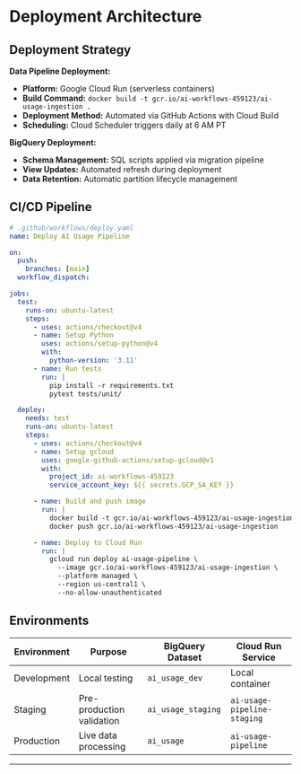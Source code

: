 # Deployment Architecture

## Deployment Strategy

**Data Pipeline Deployment:**
- **Platform:** Google Cloud Run (serverless containers)
- **Build Command:** `docker build -t gcr.io/ai-workflows-459123/ai-usage-ingestion .`
- **Deployment Method:** Automated via GitHub Actions with Cloud Build
- **Scheduling:** Cloud Scheduler triggers daily at 6 AM PT

**BigQuery Deployment:**
- **Schema Management:** SQL scripts applied via migration pipeline
- **View Updates:** Automated refresh during deployment
- **Data Retention:** Automatic partition lifecycle management

## CI/CD Pipeline
```yaml
# .github/workflows/deploy.yaml
name: Deploy AI Usage Pipeline

on:
  push:
    branches: [main]
  workflow_dispatch:

jobs:
  test:
    runs-on: ubuntu-latest
    steps:
      - uses: actions/checkout@v4
      - name: Setup Python
        uses: actions/setup-python@v4
        with:
          python-version: '3.11'
      - name: Run tests
        run: |
          pip install -r requirements.txt
          pytest tests/unit/

  deploy:
    needs: test
    runs-on: ubuntu-latest
    steps:
      - uses: actions/checkout@v4
      - name: Setup gcloud
        uses: google-github-actions/setup-gcloud@v1
        with:
          project_id: ai-workflows-459123
          service_account_key: ${{ secrets.GCP_SA_KEY }}

      - name: Build and push image
        run: |
          docker build -t gcr.io/ai-workflows-459123/ai-usage-ingestion .
          docker push gcr.io/ai-workflows-459123/ai-usage-ingestion

      - name: Deploy to Cloud Run
        run: |
          gcloud run deploy ai-usage-pipeline \
            --image gcr.io/ai-workflows-459123/ai-usage-ingestion \
            --platform managed \
            --region us-central1 \
            --no-allow-unauthenticated
```

## Environments
| Environment | Purpose | BigQuery Dataset | Cloud Run Service |
|-------------|---------|------------------|-------------------|
| Development | Local testing | `ai_usage_dev` | Local container |
| Staging | Pre-production validation | `ai_usage_staging` | `ai-usage-pipeline-staging` |
| Production | Live data processing | `ai_usage` | `ai-usage-pipeline` |

---
